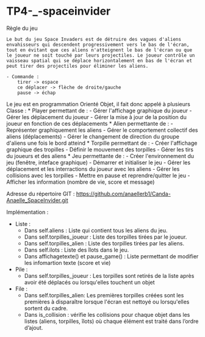 # TP4-_-spaceinvider

Règle du jeu 

    Le but du jeu Space Invaders est de détruire des vagues d'aliens envahisseurs qui descendent progressivement vers le bas de l'écran, tout en évitant que ces aliens n'atteignent le bas de l'écran ou que le joueur ne soit touché par leurs projectiles. Le joueur contrôle un vaisseau spatial qui se déplace horizontalement en bas de l'écran et peut tirer des projectiles pour éliminer les aliens.

    - Commande :
        tirer -> espace
        ce déplacer -> flèche de droite/gauche
        pause -> échap


Le jeu est en programmation Orienté Objet, il fait donc appelé à plusieurs Classe :
    * Player permettant de : - Gérer l'affichage graphique du joueur
                             - Gérer les déplacement du joueur
                             - Gérer la mise à jour de la position du joueur en fonction de ces déplacements
    * Alien permettante de : - Représenter graphiquement les aliens
                             - Gérer le comportement collectif des aliens (déplacements)
                             - Gérer le changement de direction du groupe d'aliens une fois le bord atteind
    * Torpille permettant de : - Créer l'affichage graphique des tropilles
                               - Définir le mouvement des torpilles 
                               - Gérer les tirs du joueurs et des aliens
    * Jeu permettante de : - Créer l'environnement du jeu (fenêtre, inteface graphique)
                           - Démarrer et initialiser le jeu
                           - Gérer les déplacement et les interractions du joueur avec les aliens
                           - Gérer les collisions avec les torpilles 
                           - Mettre en pause et reprendre/quitter le jeu
                           - Afficher les information (nombre de vie, score et message)


Adresse du répertoire GIT : https://github.com/anaellerb1/Canda-Anaelle_SpaceInvider.git

Implémentation : 
 * Liste : 
    - Dans self.aliens : Liste qui contient tous les aliens du jeu.
    - Dans self.torpilles_joueur : Liste des torpilles tirées par le joueur.
    - Dans self.torpilles_alien : Liste des torpilles tirées par les aliens.
    - Dans self.ilots : Liste des îlots dans le jeu.
    - Dans affichagetexte() et pause_game() : Liste permettant de modifier les infomartion texte (score et vie)
* Pile :
    - Dans self.torpilles_joueur : Les torpilles sont retirés de la liste après avoir été déplacés ou lorsqu'elles touchent un objet
* File :
    - Dans self.torpilles_alien: Les premières torpilles créées sont les premières à disparaître lorsque l'écran est nettoyé ou lorsqu'elles sortent du cadre.
    - Dans is_collision : vérifie les collisions pour chaque objet dans les listes (aliens, torpilles, îlots) où chaque élément est traité dans l’ordre d’ajout.

